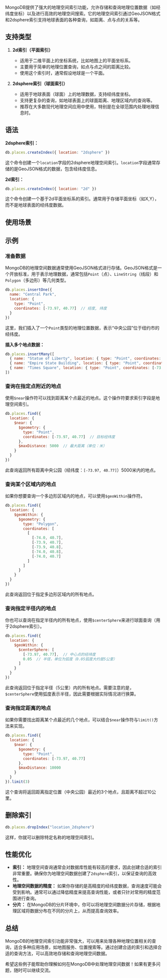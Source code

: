 MongoDB提供了强大的地理空间索引功能，允许存储和查询地理位置数据（如经纬度坐标）以及进行高效的地理空间搜索。它的地理空间索引通过GeoJSON格式和2dsphere索引支持地球表面的各种查询，如距离、点与点的关系等。

## 支持类型

1. **2d索引（平面索引）**
    
    - 适用于二维平面上的坐标系统，比如地图上的平面坐标系。
    - 主要用于简单的地理位置查询，如点与点之间的距离比较。
    - 使用这个索引时，通常假设地球是一个平面。
2. **2dsphere索引（球面索引）**
    
    - 适用于地球表面（球面）上的地理数据，支持经纬度坐标。
    - 支持更复杂的查询，如地球表面上的球面距离、地理区域内的查询等。
    - 推荐在大多数现代地理空间应用中使用，特别是在全球范围内处理地理信息时。

## 语法

**2dsphere索引：**

```javascript
db.places.createIndex({ location: "2dsphere" })
```

这个命令创建一个`location`字段的2dsphere地理空间索引。`location`字段通常存储的是GeoJSON格式的数据，包含经纬度信息。

**2d索引：**

```javascript
db.places.createIndex({ location: "2d" })
```

这个命令创建一个基于2d平面坐标系的索引。通常用于存储平面坐标（如X,Y），而不是地球表面的经纬度数据。

## 使用场景

## 示例

### 准备数据

MongoDB的地理空间数据通常使用GeoJSON格式进行存储。GeoJSON格式是一个开放标准，用于表示地理数据，通常包括`Point`（点）、`LineString`（线段）和`Polygon`（多边形）等几何类型。

```javascript
db.places.insertOne({
  name: "Central Park",
  location: {
    type: "Point",
    coordinates: [-73.97, 40.77]  // 经度, 纬度
  }
})
```

这里，我们插入了一个`Point`类型的地理位置数据，表示“中央公园”位于纽约市的经纬度。

**插入多个地点数据：**

```javascript
db.places.insertMany([
  { name: "Statue of Liberty", location: { type: "Point", coordinates: [-74.0445, 40.6892] } },
  { name: "Empire State Building", location: { type: "Point", coordinates: [-73.9857, 40.7484] } },
  { name: "Times Square", location: { type: "Point", coordinates: [-73.9851, 40.7580] } }
])
```

### 查询在指定点附近的地点

使用`$near`操作符可以找到距离某个点最近的地点。这个操作符要求索引字段是地理空间索引。

```javascript
db.places.find({
  location: {
    $near: {
      $geometry: {
        type: "Point",
        coordinates: [-73.97, 40.77]  // 目标经纬度
      },
      $maxDistance: 5000  // 最大距离（单位：米）
    }
  }
})
```

此查询返回所有距离中央公园（经纬度：`[-73.97, 40.77]`）5000米内的地点。

### 查询某个区域内的地点

如果你想要查询一个多边形区域内的地点，可以使用`$geoWithin`操作符。

```javascript
db.places.find({
  location: {
    $geoWithin: {
      $geometry: {
        type: "Polygon",
        coordinates: [
          [
            [-74.0, 40.7],
            [-73.9, 40.7],
            [-73.9, 40.8],
            [-74.0, 40.8],
            [-74.0, 40.7]
          ]
        ]
      }
    }
  }
})
```

此查询返回位于指定多边形区域内的所有地点。

### 查询指定半径内的地点

你也可以查询在指定半径内的所有地点，使用`$centerSphere`来进行球面查询（用于2dsphere索引）。

```javascript
db.places.find({
  location: {
    $geoWithin: {
      $centerSphere: [
        [-73.97, 40.77],  // 中心点的经纬度
        0.05  // 半径，单位为弧度（0.05弧度大约是5公里）
      ]
    }
  }
})
```

此查询返回位于指定半径（5公里）内的所有地点。需要注意的是，`$centerSphere`使用弧度表示半径，因此需要根据实际情况进行换算。

### 查询指定距离的地点

如果你需要找出距离某个点最近的几个地点，可以结合`$near`操作符与`limit()`方法来实现。

```javascript
db.places.find({
  location: {
    $near: {
      $geometry: {
        type: "Point",
        coordinates: [-73.97, 40.77]
      },
      $maxDistance: 10000
    }
  }
}).limit(3)
```

这个查询将返回距离指定位置（中央公园）最近的3个地点，且距离不超过10公里。

## 删除索引

```javascript
db.places.dropIndex("location_2dsphere")
```

这样，你就可以删除特定名称的地理空间索引。

## **性能优化**

- **索引：** 地理空间查询通常会对数据库性能有较高的要求，因此创建合适的索引非常重要。确保你为地理空间数据创建了`2dsphere`索引，以保证查询的高效性。
- **地理空间数据的精度：** 如果你存储的是高精度的经纬度数据，查询速度可能会受到影响。通常可以通过降低精度来提高查询性能，或者只针对常用的精度范围进行查询。
- **分片：** 在MongoDB的分片环境中，你可以将地理空间数据分片存储，根据地理区域将数据分布在不同的分片上，从而提高查询效率。

## **总结**

MongoDB的地理空间索引功能非常强大，可以用来处理各种地理位置相关的查询，适合多种应用场景，如地图服务、位置搜索等。通过创建合适的索引和选择合适的查询方法，可以高效地存储和查询地理空间数据。

希望这些例子能帮助你理解如何在MongoDB中处理地理空间数据！如果有更多问题，随时可以继续交流。




